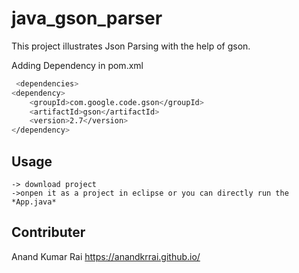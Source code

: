 # java_gson_parser

This project illustrates Json Parsing with the help of gson.

Adding Dependency in pom.xml

```bash
 <dependencies>
<dependency>
    <groupId>com.google.code.gson</groupId>
    <artifactId>gson</artifactId>
    <version>2.7</version>
</dependency>
```

## Usage

```
-> download project
->onpen it as a project in eclipse or you can directly run the *App.java*
```


## Contributer
Anand Kumar Rai
https://anandkrrai.github.io/

